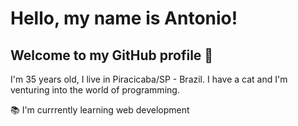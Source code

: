 # Hello, my name is Antonio!
## Welcome to my GitHub profile 👋
I'm 35 years old, I live in Piracicaba/SP - Brazil. I have a cat and I'm venturing into the world of programming.

:books: I'm currrently learning web development

<!--
**antoniopolonijr/antoniopolonijr** is a ✨ _special_ ✨ repository because its `README.md` (this file) appears on your GitHub profile.

Here are some ideas to get you started:

- 🔭 I’m currently working on ...
- 🌱 I’m currently learning ...
- 👯 I’m looking to collaborate on ...
- 🤔 I’m looking for help with ...
- 💬 Ask me about ...
- 📫 How to reach me: ...
- 😄 Pronouns: ...
- ⚡ Fun fact: ...
-->
